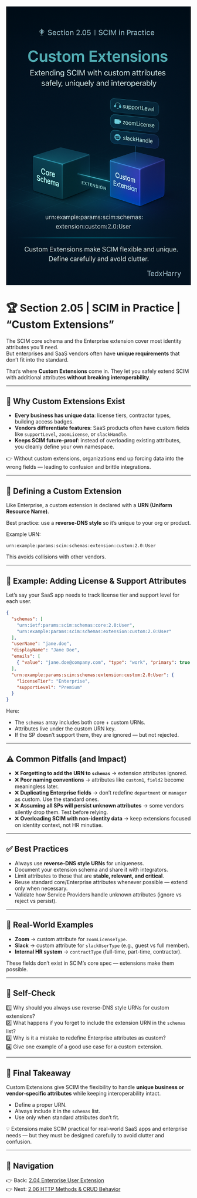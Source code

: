 ![Cover](./covers/2.05-custom-extensions.png)

# 🏆 Section 2.05 | SCIM in Practice | “Custom Extensions”

The SCIM core schema and the Enterprise extension cover most identity attributes you’ll need.  
But enterprises and SaaS vendors often have **unique requirements** that don’t fit into the standard.  

That’s where **Custom Extensions** come in. They let you safely extend SCIM with additional attributes **without breaking interoperability**.  

---

## 📖 Why Custom Extensions Exist  

- **Every business has unique data**: license tiers, contractor types, building access badges.  
- **Vendors differentiate features**: SaaS products often have custom fields like `supportLevel`, `zoomLicense`, or `slackHandle`.  
- **Keeps SCIM future-proof**: instead of overloading existing attributes, you cleanly define your own namespace.  

👉 Without custom extensions, organizations end up forcing data into the wrong fields — leading to confusion and brittle integrations.  

---

## 🧩 Defining a Custom Extension  

Like Enterprise, a custom extension is declared with a **URN (Uniform Resource Name)**.  

Best practice: use a **reverse-DNS style** so it’s unique to your org or product.  

Example URN:  

```text
urn:example:params:scim:schemas:extension:custom:2.0:User
```

This avoids collisions with other vendors.  

---

## 🧪 Example: Adding License & Support Attributes  

Let’s say your SaaS app needs to track license tier and support level for each user.  

```json
{
  "schemas": [
    "urn:ietf:params:scim:schemas:core:2.0:User",
    "urn:example:params:scim:schemas:extension:custom:2.0:User"
  ],
  "userName": "jane.doe",
  "displayName": "Jane Doe",
  "emails": [
    { "value": "jane.doe@company.com", "type": "work", "primary": true }
  ],
  "urn:example:params:scim:schemas:extension:custom:2.0:User": {
    "licenseTier": "Enterprise",
    "supportLevel": "Premium"
  }
}
```

Here:  
- The `schemas` array includes both core + custom URNs.  
- Attributes live under the custom URN key.  
- If the SP doesn’t support them, they are ignored — but not rejected.  

---

## ⚠️ Common Pitfalls (and Impact)  

- ❌ **Forgetting to add the URN to `schemas`** → extension attributes ignored.  
- ❌ **Poor naming conventions** → attributes like `custom1`, `field2` become meaningless later.  
- ❌ **Duplicating Enterprise fields** → don’t redefine `department` or `manager` as custom. Use the standard ones.  
- ❌ **Assuming all SPs will persist unknown attributes** → some vendors silently drop them. Test before relying.  
- ❌ **Overloading SCIM with non-identity data** → keep extensions focused on identity context, not HR minutiae.  

---

## ✅ Best Practices  

- Always use **reverse-DNS style URNs** for uniqueness.  
- Document your extension schema and share it with integrators.  
- Limit attributes to those that are **stable, relevant, and critical**.  
- Reuse standard core/Enterprise attributes whenever possible — extend only when necessary.  
- Validate how Service Providers handle unknown attributes (ignore vs reject vs persist).  

---

## 🏢 Real-World Examples  

- **Zoom** → custom attribute for `zoomLicenseType`.  
- **Slack** → custom attribute for `slackUserType` (e.g., guest vs full member).  
- **Internal HR system** → `contractType` (full-time, part-time, contractor).  

These fields don’t exist in SCIM’s core spec — extensions make them possible.  

---

## 📝 Self-Check  

1️⃣ Why should you always use reverse-DNS style URNs for custom extensions?  
2️⃣ What happens if you forget to include the extension URN in the `schemas` list?  
3️⃣ Why is it a mistake to redefine Enterprise attributes as custom?  
4️⃣ Give one example of a good use case for a custom extension.  

---

## 🎯 Final Takeaway  

Custom Extensions give SCIM the flexibility to handle **unique business or vendor-specific attributes** while keeping interoperability intact.  

- Define a proper URN.  
- Always include it in the `schemas` list.  
- Use only when standard attributes don’t fit.  

💡 Extensions make SCIM practical for real-world SaaS apps and enterprise needs — but they must be designed carefully to avoid clutter and confusion.  

---

## 🔗 Navigation  

👉 Back: [2.04 Enterprise User Extension](2.04-enterprise-extension.md)  
👉 Next: [2.06 HTTP Methods & CRUD Behavior](2.06-http-methods-crud.md)  
